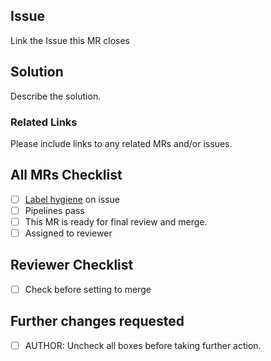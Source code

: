 ## Issue

Link the Issue this MR closes

## Solution

Describe the solution.

### Related Links

Please include links to any related MRs and/or issues.

## All MRs Checklist
* [ ]  [Label hygiene](https://about.gitlab.com/handbook/business-ops/data-team/#issue-labeling) on issue
* [ ]  Pipelines pass
* [ ]  This MR is ready for final review and merge.
* [ ]  Assigned to reviewer

## Reviewer Checklist
* [ ]  Check before setting to merge

## Further changes requested
* [ ]  AUTHOR: Uncheck all boxes before taking further action. 